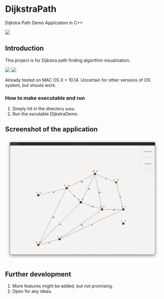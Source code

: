 # DijkstraPath
Dijkstra Path Demo Application in C++

![](https://img.shields.io/badge/C++-PASS-brightgreen.svg)

## Introduction
This project is for Dijkstra path finding algorithm visualization.


![](https://img.shields.io/badge/OS%20X-10.15-brightgreen.svg)
![](https://img.shields.io/badge/OS%20X-10.14-brightgreen.svg)

Already tested on MAC OS X > 10.14. Uncertain for other versions of OS system, but should work.


### How to make executable and run
1. Simply hit in the directory ```make```.
2. Run the excutable DijkstraDemo.


## Screenshot of the application
![alt text](https://github.com/Louis-He/DijkstraPath/blob/master/demo.png)

## Further development
1. More features might be added, but not promising.
2. Open for any ideas.
